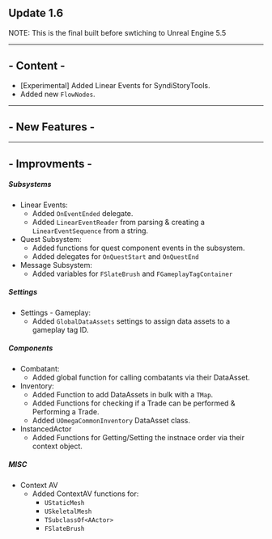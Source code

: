 ## Update 1.6

NOTE: This is the final built before swtiching to Unreal Engine 5.5

___
## - Content -
* [Experimental] Added Linear Events for SyndiStoryTools.
* Added new `FlowNodes`.

___
## - New Features -

___
## - Improvments -

##### Subsystems 
* Linear Events:
    * Added `OnEventEnded` delegate.
    * Added `LinearEventReader` from parsing & creating a `LinearEventSequence` from a string.
* Quest Subsystem:
    * Added functions for quest component events in the subsystem.
    * Added delegates for `OnQuestStart` and `OnQuestEnd`
* Message Subsystem:
    * Added variables for `FSlateBrush` and `FGameplayTagContainer`

##### Settings
* Settings - Gameplay:
    * Added `GlobalDataAssets` settings to assign data assets to a gameplay tag ID.

##### Components
* Combatant:
    * Added global function for calling combatants via their DataAsset.
* Inventory:
    * Added Function to add DataAssets in bulk with a `TMap`.
    * Added Functions for checking if a Trade can be performed & Performing a Trade.
    * Added `UOmegaCommonInventory` DataAsset class.
* InstancedActor
    * Added Functions for Getting/Setting the instnace order via their context object.

##### MISC
* Context AV
    * Added ContextAV functions for:
        * `UStaticMesh`
        * `USkeletalMesh`
        * `TSubclassOf<AActor>`
        * `FSlateBrush`